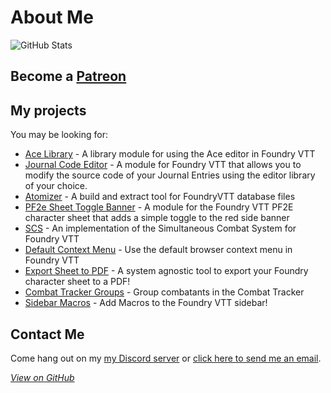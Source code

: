 # About Me

![GitHub Stats](https://github-readme-stats.vercel.app/api?username=arcanistzed&show_icons=true&theme=dark)

## Become a [Patreon](https://www.patreon.com/bePatron?u=15896855)

## My projects

You may be looking for:
* [Ace Library](https://foundryvtt.com/packages/acelib) - A library module for using the Ace editor in Foundry VTT
* [Journal Code Editor](https://foundryvtt.com/packages/jce) - A module for Foundry VTT that allows you to modify the source code of your Journal Entries using the editor library of your choice.
* [Atomizer](https://www.npmjs.com/package/foundry-atomizer) - A build and extract tool for FoundryVTT database files
* [PF2e Sheet Toggle Banner](https://foundryvtt.com/packages/toggle-banner) - A module for the Foundry VTT PF2E character sheet that adds a simple toggle to the red side banner
* [SCS](https://foundryvtt.com/packages/scs) - An implementation of the Simultaneous Combat System for Foundry VTT
* [Default Context Menu](https://foundryvtt.com/packages/dcm) - Use the default browser context menu in Foundry VTT
* [Export Sheet to PDF](https://foundryvtt.com/packages/pdf-sheet) - A system agnostic tool to export your Foundry character sheet to a PDF!
* [Combat Tracker Groups](https://foundryvtt.com/packages/ctg) - Group combatants in the Combat Tracker
* [Sidebar Macros](https://foundryvtt.com/packages/sidebar-macros) - Add Macros to the Foundry VTT sidebar!

## Contact Me

Come hang out on my [my Discord server](https://discord.gg/AAkZWWqVav) or [click here to send me an email](mailto:arcanistzed@gmail.com).

*[View on GitHub](https://github.com/arcanistzed/arcanistzed.github.io)*
